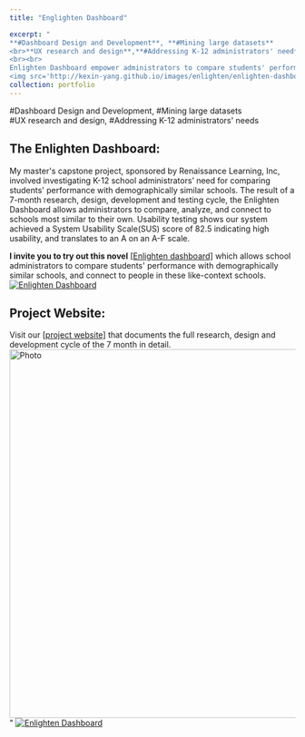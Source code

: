 ```yaml
---
title: "Englighten Dashboard" 

excerpt: "
**#Dashboard Design and Development**, **#Mining large datasets**
<br>**UX research and design**,**#Addressing K-12 administrators' need**
<br><br>
Enlighten Dashboard empower administrators to compare students' performance to their demographically similar peers, and connect with like-context schools. 
<img src='http://kexin-yang.github.io/images/enlighten/enlighten-dashboard_.png?raw=true' alt='Photo' style='width: 650px;'/>"  
collection: portfolio  
---
```

\#Dashboard Design and Development, \#Mining large datasets<br> 
\#UX research and design, \#Addressing K-12 administrators' needs

## The Enlighten Dashboard: 
My master's capstone project, sponsored by Renaissance Learning, Inc, involved investigating K-12 school administrators’ need for comparing students' performance with demographically similar schools. The result of a 7-month research, design, development and testing cycle, the Enlighten Dashboard allows administrators to compare, analyze, and connect to schools most similar to their own.
Usability testing shows our system achieved a System Usability Scale(SUS) score of 82.5 indicating high usability, and translates to an A on an A-F scale.

**I invite you to try out this novel** [[Enlighten dashboard]](https://demo.enlighten.education/) which allows school administrators to compare students' performance with demographically similar schools, and connect to people in these like-context schools.   
[![Enlighten Dashboard](https://kexin-yang.github.io/images/enlighten/enlighten-dashboard_.png?raw=true)](https://demo.enlighten.education/ "CameraMaster")


## Project Website:
Visit our [[project website]](https://enlighten.education/) that documents the full research, design and development cycle of the 7 month in detail.
<img src='http://kexin-yang.github.io/images/enlighten/capstone-website.png?raw=true' alt='Photo' style='width: 650px;'/>"
[![Enlighten Dashboard](https://kexin-yang.github.io/images/enlighten/capstone-website.png?raw=true)](https://enlighten.education/ "CameraMaster")


